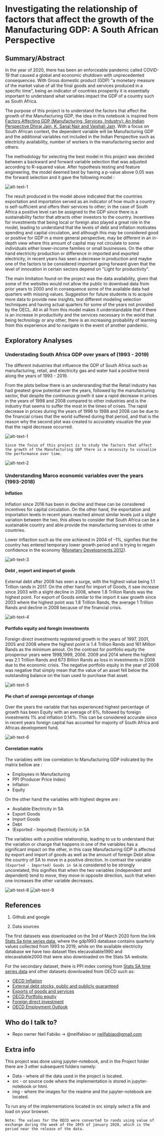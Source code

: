 # Investigating the relationship of factors that affect the growth of the Manufacturing GDP: A South African Perspective #

## Summary/Abstract

In the year of 2020, there has been an enforceable pandemic called COVID-19 that caused a global and economic shutdown with unprecedented consequences. With Gross domestic product (GDP) "a monetary measure of the market value of all the final goods and services produced in a specific time", being an indicator of countries prosperity it is essentially important to understand what variables impact the GDP of a country such as South Africa. 

The purpose of this project is to understand the factors that affect the growth of the Manufacturing GDP, the idea in this notebook is inspired from [Factors Affecting GDP (Manufacturing, Services, Industry): An Indian Perspective Dhiraj Jain, K. Sanal Nair and Vaishali Jain](https://www.scmspune.ac.in/chapter/Chapter%203.pdf). With a focus on South African context, the dependent variable will be Manufacturing GDP and the additional variables not included in the Indian Perspective such as electricity availability, number of workers in the manufacturing sector and others. 

The methodology for selecting the best model in this project was decided between a backward and forward variable selection that was adjusted according to R-squared value. After hypothesis testing and feature engineering, the model  deemed best by having a p-value above 0.05 was the forward selection and it gave the following model :


![alt-text-1](/Project/img/umage2.png) 

The result produced in the model above indicated that the countries exportation and importation served as an indicator of how much a country is self-sufficient and offers their services to other; in the case of South Africa a positive level can be assigned to the GDP since there is a sustainability factor that attracts other investors to the country. Incentives for investments that being local or foreign also played a great role in the model, leading to understand that the levels of debt and inflation motivates spending and capital circulation, and although this may be considered good or positive for GDP in a more general perspective, may be different in an in-depth view where this amount of capital may not circulate to some individuals either lower-income families or small businesses. On the other hand electricity production or difference in imported and exported electricity, in recent years has seen a decrease in production and maybe one of the factors to be considered important going forward given that the level of innovation in certain sectors depend on "Light for productivity". 

The main limitation found on the project was the data availability, given that some of the websites would not allow the public to download data from prior years to 2000 and in consequence some of the available data had quarters with missing values. Suggestion for future students is to acquire more data to provide new insights, test different modeling selection techniques and having actual quarters for some of the years not provided by the OECL. All in all from this model makes it understandable that if there is an increase in productivity and the services necessary in the world that being technology or any other, there is an increasing probability of learning from this experience and to navigate in the event of another pandemic.

## Exploratory Analyses 

### Understading South Africa GDP over years of (1993 - 2019)

The different industries that influence the GDP of South Africa such as manufacturing, retail, and electricity gas and water had a positive trend along the years of 1993 - 2019. 

From the plots bellow there is an undersranding that the Retail industry has had greatest grow potential over the years, followed by the manufacturing sector, that despite the continuous growth it saw a rapid decrease in prices in the years of 1998 and 2008 compared to other industries and is the industry that seems to suffer the most in the times of crises. The rapid decrease in prices during the years of 1996 to 1998 and 2008 can be due to the financial crises that the world suffered during that period, and that is the reason why the second plot was created to accurately visualize the year that the rapid decrease occurred. 

![alt-text-1](/Project/img/umage3.png) 

`Since the focus of this project is to study the factors that affect the growth of the Manufacturing GDP there is a necessity to visualize the performance over time.`

![alt-text-2](/Project/img/umage4.png)

### Understanding Marco economic variables over the years (1993-2018) 

#### Inflation
Inflation since 2016 has been in decline and these can be considered incentives for capital circulation. On the other hand, the exportation and importation levels in recent years reached almost similar levels just a slight variation between the two, this allows to consider that South Africa can be a sustainable country and able provide the manufacturing services to other countries.

Lower inflaction such as the one achieved in 2004 of -1%, signifies that the country has entered temporary lower growth period and is trying to regain confidence in the economy ([Monetary Developments,2012](https://www.imf.org/external/pubs/nft/2006/soafrica/eng/pasoafr/sach12.pdf)).  

![alt-text-3](/Project/img/umage5.png) 

#### Debt , export and import of goods
External debt after 2008 has seen a surge, with the highest value being 1.1 Trillion rands in 2017. On the other hand for import of Goods, it saw increase since 2003 with a slight decline in 2008, where 1.8 Trillion Rands was the highest point. For export of Goods similar to the import it saw growth since 2003 where the highest point was 1.8 Trillion Rands, the average 1 Trillion Rands and decline in 2008 because of the financial crisis.

![alt-text-4](/Project/img/umage6.png)

#### Portfolio equity and foregin investments 

Foreign direct investments registered growth in the years of 1997, 2001, 2005 and 2008 where the highest point is 1.4 Trillion Rands and 161 Million Rands as the minimum amout. On the contrast for portfolio equity the prosperour years were 1998,1999, 2006. 2009 and 2014 where the highest was 2.1 Trillion Rands and 673 Billion Rands as loss in investments in 2008 due to the economic crisis.
The negative portfolio equity in the year of 2008 was negative that simply mean that the value of an asset fell below the outstanding balance on the loan used to purchase that asset.

![alt-text-5](/Project/img/umage7.png)
#### Pie chart of average percentage of change 
Over the years the variable that has experienced highest percentage of growth has been Equity with an average of 6%, followed by foreign investments 1% and inflation 0.14%. This can be considered accurate since in recent years foreign capital has accunted for majority of South Africa and Africas development fund.

![alt-text-6](/Project/img/umage8.png)
#### Correlation matrix
The variables with low correlation to Manufacturing GDP indicated by the matrix bellow are :

- Employees in Manufacturing
- PPI (Producer Price Index)
- Inflation
- Equity 

On the other hand the variables with highest degree are :

- Available Electricity in SA
- Export Goods
- Import Goods
- Debt
- (Exported - Imported) Electricity in SA

The variables with a positive relationship, leading to us to understand that the variation or change that happens in one of the variables has a significant impact on the other, in this case Manufacturing GDP is affected by export and import of goods as well as the amount of foreign Debt allow the country of SA to move in a positive direction. In contrast the variable `(Exported - Imported) Goods in SA` is considered to be strongly uncorelated, this signifies that when the two variables (independent and dependent) tend to move, they move in opposite direction, such that when one increases the other variable decreases.

![alt-text-8](/Project/img/umage10.png)
 ![alt-text-9](/Project/img/umage9.png)

## References

1. Github and google

2. Data sources 

The first datasets was downloaded on the 3rd of March 2020 form the link [Stats Sa time series data](http://www.statssa.gov.za/?page_id=1847), where the gdp1993 database contains quarterly values collected from 1993 to 2019, while on the available electricity database we have two dataset files elecavaliable1990 and elecavaliable2000 that were also downloaded on the Stats SA website.

For the secondary dataset, there is PPI index coming from [Stats SA time series data](http://www.statssa.gov.za/?page_id=1847) and other datasets downloaded from  OECD such as:

- [OECD Inflation](https://data.worldbank.org/indicator/FP.CPI.TOTL.ZG?end=2019&locations=ZA&name_desc=false&start=1993)
- [External debt stocks, public and publicly guaranteed](https://data.worldbank.org/indicator/DT.DOD.DPPG.CD?end=2018&locations=ZA&start=1993)
- [Exports of goods and services ](https://data.worldbank.org/indicator/NE.EXP.GNFS.CD?end=2018&locations=ZA&name_desc=false&start=1993)
- [OECD Portfolio equity](https://data.worldbank.org/indicator/BX.PEF.TOTL.CD.WD?end=2019&locations=ZA&start=1993)
- [Foreign direct investment](https://data.worldbank.org/indicator/BX.KLT.DINV.CD.WD?end=2019&locations=ZA&start=1993&view=chart)
- [OECD Employment Outlook](https://data.oecd.org/emp/employment-by-activity.htm#indicator-chart)


## Who do I talk to?

* Repo owner Neil Fabião -> @neilfabiao or neilfabiao@gmail.com

## Extra info 
This project was done using jupyter-notebook, and in the Project folder there are 3 other subsequent folders namely:

* Data - where all the data used in the project is located.
* src - or source code where the implementation is stored in jupyter-notebook or html. 
* img - where the images for the readme and the jupyter-notebook are located. 

To run any of the implementations located in src simply select a file and load on your browser. 

`Note: The values for the OECD were converted to rands using value of exchange during the week of the 10th of january 2020, which is the period near the release of the data.`

